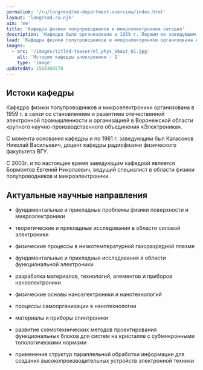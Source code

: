 ```yaml
---
permalink: '/ru/longread/me-department-overview/index.html'
layout: 'longread.ru.njk'
aim: 'me'
title: 'Кафедра физики полупроводников и микроэлектроники сегодня'
description: 'Кафедра была организована в 1959 г. Первым ее заведующим стал...'
lead: 'Кафедра физики полупроводников и микроэлектроники организована в 1959 г. С этого момента по 1961 г. заведующим был Катасонов Николай Васильевич, доцент кафедры радиофизики физического факультета ВГУ.'
images:
  - src: '/images/titled-teaser/el_phys_about_01.jpg'
    alt: 'История кафедры электроники - 1'
    type: 'image'
updatedAt: 1568360578
---
```

Истоки кафедры
--------------

Кафедра физики полупроводников и микроэлектроники организована в 1959 г. в связи со становлением и развитием отечественной электронной промышленности и организацией в Воронежской области крупного научно-производственного объединения «Электроника».

С момента основания кафедры и по 1961 г. заведующим был Катасонов Николай Васильевич, доцент кафедры радиофизики физического факультета ВГУ.

С 2003г. и по настоящее время заведующим кафедрой является Бормонтов Евгений Николаевич, ведущий специалист в области физики полупроводников и микроэлектроники.

Актуальные научные направления
------------------------------

- фундаментальные и прикладные проблемы физики поверхности и микроэлектроники

- теоретические и прикладные исследования в области силовой электроники

- физические процессы в низкотемпературной газоразрядной плазме

- фундаментальные и прикладные исследования в области функциональной электроники

- разработка материалов, технологий, элементов и приборов наноэлектроники

- физические основы наноэлектроники и нанотехнологий

- процессы самоорганизации в нанотехнологии

- материалы и приборы спинтроники

- развитие схемотехнических методов проектирования функциональных блоков для систем на кристалле с субмикронными топологическими нормами

- применение структур параллельной обработки информации для создания высокопроизводительных устройств электронной техники
